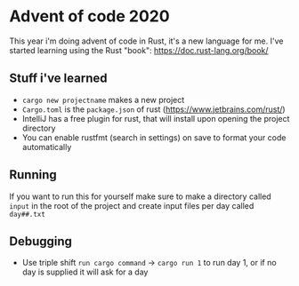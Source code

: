 # Advent of code 2020
This year i'm doing advent of code in Rust, it's a new language for me. I've started learning using the Rust "book": https://doc.rust-lang.org/book/

## Stuff i've learned
- `cargo new projectname` makes a new project
- `Cargo.toml` is the `package.json` of rust (https://www.jetbrains.com/rust/)
- IntelliJ has a free plugin for rust, that will install upon opening the project directory
- You can enable rustfmt (search in settings) on save to format your code automatically

## Running
If you want to run this for yourself make sure to make a directory called `input` in the root of the project and create input files per day called `day##.txt`

## Debugging
- Use triple shift `run cargo command` -> `cargo run 1` to run day 1, or if no day is supplied it will ask for a day
 

